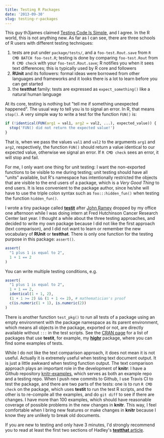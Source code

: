 ```yaml
---
title: Testing R Packages
date: '2013-09-30'
slug: testing-r-packages
---
```


This guy th3james claimed [Testing Code Is
Simple](http://th3james.github.io/blog/2013/09/25/testing-code-is-simple/),
and I agree. In the R world, this is not anything new. As far as I can see,
there are three schools of R users with different testing techniques:

1. tests are put under `package/tests/`, and a `foo-test.Rout.save` from `R
  CMD BATCH foo-test.R`; testing is done by comparing `foo-test.Rout` from
  `R CMD check` with your `foo-test.Rout.save`; R notifies you when it sees
  text differences; this is typically used by R core and followers
1. **RUnit** and its followers: formal ideas were borrowed from other languages
  and frameworks and it looks there is a lot to learn before you can get started
1. the **testthat** family: tests are expressed as `expect_something()` like
  a natural human language

At its core, testing is nothing but "tell me if something unexpected happened".
The usual way to tell you is to signal an error. In R, that means `stop()`. A
very simple way to write a test for the function `FUN()` is:

```r 
if (!identical(FUN(arg1 = val1, arg2 = val2, ...), expected_value)) {
  stop('FUN() did not return the expected value!')
}
```

That is, when we pass the values `val1` and `val2` to the arguments `arg1` and
`arg2`, respectively, the function `FUN()` should return a value identical to
our expected value, otherwise we signal an error. If `R CMD check` sees an
error, it will stop and fail.

For me, I only want one thing for unit testing: I want the non-exported
functions to be visible to me during testing; unit testing should have all
"units" available, but R's namespace has intentionally restricted the objects
that are visible to the end users of a package, which is a _Very Good Thing_ to
end users. It is less convenient to the package author, since he/she will have
to use the triple colon syntax such as `foo:::hidden_fun()` when testing the
function `hidden_fun()`.

I wrote a tiny package called [**testit**](https://github.com/yihui/testit)
after [John Ramey](http://ramhiser.com) dropped by my office one afternoon while
I was doing intern at Fred Hutchinson Cancer Research Center last year. I
thought a while about the three testing approaches, and decided to write my own
package because I did not like the first approach (text comparison), and I did
not want to learn or remember the new vocabulary of **RUnit** or **testthat**.
There is only one function for the testing purpose in this package: `assert()`.

```r 
assert(
  "1 plus 1 is equal to 2",
  1 + 1 == 2
)
```

You can write multiple testing conditions, e.g.

```r 
assert(
  "1 plus 1 is equal to 2",
  1 + 1 == 2,
  identical(1 + 1, 2),
  (1 + 1 >= 2) && (1 + 1 <= 2), # mathematician's proof
  c(is.numeric(1 + 1), is.numeric(2))
)
```

There is another function `test_pkg()` to run all tests of a package using an
empty environment with the package namespace as its parent environment, which
means all objects in the package, exported or not, are directly available
without `:::` in the test scripts. See the [CRAN
page](http://cran.rstudio.com/package=testit) for a list of packages that use
**testit**, for example, my [**highr**](https://github.com/yihui/highr) package,
where you can find some examples of tests.

While I do not like the text comparison approach, it does not mean it is not
useful. Actually it is extremely useful when testing text document output. It is
just a little awkward when testing function output. The text comparison approach
plays an important role in the development of **knitr**: I have a Github
repository [knitr-examples](https://github.com/yihui/knitr-examples), which
serves as both an example repo and a testing repo. When I push new commits to
Github, I use Travis CI to test the package, and there are two parts of the
tests: one is to run `R CMD check` on the package, which uses **testit** to run
the test R scripts, and the other is to re-compile all the examples, and do `git
diff` to see if there are changes. I have more than 100 examples, which should
have reasonable coverage of possible problems in the new changes in **knitr**.
This way, I feel comfortable when I bring new features or make changes in
**knitr** because I know they are unlikely to break old documents.

If you are new to testing and only have 3 minutes, I'd strongly recommend you to
read at least the first two sections of Hadley's [**testthat** article](http://journal.r-project.org/archive/2011-1/).
